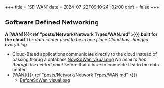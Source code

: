 +++
title = 'SD-WAN'
date = 2024-07-22T09:10:24+02:00
draft = false
+++

## Software Defined Networking 

**A [WAN]({{< ref "posts/Network/Network Types/WAN.md" >}}) built for the cloud** 
*The data center used to be in one place*
*Cloud has changed everything*
- Cloud-Based applications communicate directly to the cloud instead of passing thorug a database 
	[NowSdWan_visual.png](/NowSdWan_visual.png)
	*No need to hop thorugh the central point*
	Before that u have to connecte first to the data center
- [WAN]({{< ref "posts/Network/Network Types/WAN.md" >}})
	- [BeforeSdWan_visual.png](/BeforeSdWan_visual.png)


